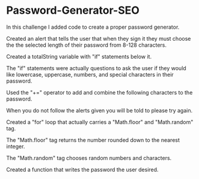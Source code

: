 # Password-Generator-SEO

In this challenge I added code to create a proper password generator.

Created an alert that tells the user that when they sign it they must choose the the selected length of their password from 8-128 characters.

Created a totalString variable with "if" statements below it.

The "if" statements were actually questions to  ask the user if they would like lowercase, uppercase, numbers, and special characters in their password.

Used the "+=" operator to add and combine the following characters to the password.

When you do not follow the alerts given you will be told to please try again.

Created a "for" loop that actually carries a "Math.floor" and "Math.random" tag.

The "Math.floor" tag returns the number rounded down to the nearest integer.

The "Math.random" tag chooses random numbers and characters.

Created a function that writes the password the user desired.

